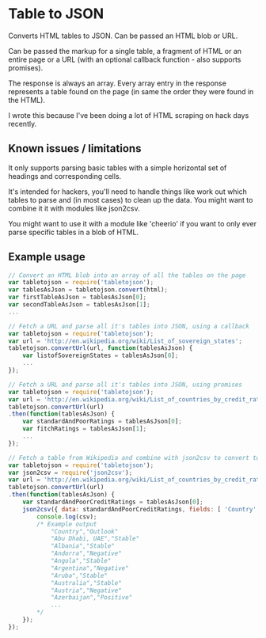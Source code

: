 # Table to JSON

Converts HTML tables to JSON. Can be passed an HTML blob or URL.

Can be passed the markup for a single table, a fragment of HTML or an entire page or a URL (with an optional callback function - also supports promises).

The response is always an array. Every array entry in the response represents a table found on the page (in same the order they were found in the HTML). 

I wrote this because I've been doing a lot of HTML scraping on hack days recently.

## Known issues / limitations

It only supports parsing basic tables with a simple horizontal set of <th></th> headings and corresponding <td></td> cells.

It's intended for hackers, you'll need to handle things like work out which tables to parse and (in most cases) to clean up the data. You might want to combine it it with modules like json2csv.

You might want to use it with a module like 'cheerio' if you want to only ever parse specific tables in a blob of HTML.

## Example usage

``` javascript
// Convert an HTML blob into an array of all the tables on the page
var tabletojson = require('tabletojson');
var tablesAsJson = tabletojson.convert(html);
var firstTableAsJson = tablesAsJson[0];
var secondTableAsJson = tablesAsJson[1];
...
```

``` javascript
// Fetch a URL and parse all it's tables into JSON, using a callback
var tabletojson = require('tabletojson');
var url = 'http://en.wikipedia.org/wiki/List_of_sovereign_states';
tabletojson.convertUrl(url, function(tablesAsJson) {
    var listofSovereignStates = tablesAsJson[0];
    ...
});
```

``` javascript
// Fetch a URL and parse all it's tables into JSON, using promises
var tabletojson = require('tabletojson');
var url = 'http://en.wikipedia.org/wiki/List_of_countries_by_credit_rating';
tabletojson.convertUrl(url)
.then(function(tablesAsJson) {
    var standardAndPoorRatings = tablesAsJson[0];
    var fitchRatings = tablesAsJson[1];
    ...
});
```

``` javascript
// Fetch a table from Wikipedia and combine with json2csv to convert to CSV
var tabletojson = require('tabletojson');
var json2csv = require('json2csv');
var url = 'http://en.wikipedia.org/wiki/List_of_countries_by_credit_rating';
tabletojson.convertUrl(url)
.then(function(tablesAsJson) {
    var standardAndPoorCreditRatings = tablesAsJson[0];
    json2csv({ data: standardAndPoorCreditRatings, fields: [ 'Country', 'Outlook'] }, function(err, csv) {
        console.log(csv);
        /* Example output
            "Country","Outlook"
            "Abu Dhabi, UAE","Stable"
            "Albania","Stable"
            "Andorra","Negative"
            "Angola","Stable"
            "Argentina","Negative"
            "Aruba","Stable"
            "Australia","Stable"
            "Austria","Negative"
            "Azerbaijan","Positive"
            ...
        */
    });
});
```

